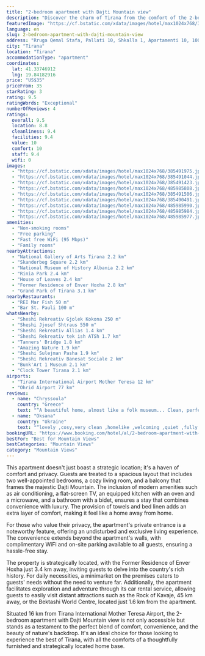 ```yaml
---
title: "2-bedroom apartment with Dajti Mountain view"
description: "Discover the charm of Tirana from the comfort of the 2-bedroom apartment with Dajti Mountain view, a prime choice for travelers seeking both convenience and tranquility."
featuredImage: "https://cf.bstatic.com/xdata/images/hotel/max1024x768/385491975.jpg?k=b934487e6d79c9a7160230ac321077c9f2da57219bff518ba6ced05272aefc9e&o=&hp=1"
language: en
slug: 2-bedroom-apartment-with-dajti-mountain-view
address: "Rruga Qemal Stafa, Pallati 10, Shkalla 1, Apartamenti 10, 1000 Tirana, Albania"
city: "Tirana"
location: "Tirana"
accommodationType: "apartment"
coordinates:
  lat: 41.33746912
  lng: 19.84182916
price: "US$35"
priceFrom: 35
starRating: 3
rating: 9.5
ratingWords: "Exceptional"
numberOfReviews: 4
ratings:
  overall: 9.5
  location: 8.8
  cleanliness: 9.4
  facilities: 9.4
  value: 10
  comfort: 10
  staff: 9.4
  wifi: 0
images:
  - "https://cf.bstatic.com/xdata/images/hotel/max1024x768/385491975.jpg?k=b934487e6d79c9a7160230ac321077c9f2da57219bff518ba6ced05272aefc9e&o=&hp=1"
  - "https://cf.bstatic.com/xdata/images/hotel/max1024x768/385491044.jpg?k=1bde7e8d1401063636d0f46996c2587a42224187894ed4bd0d2a602e2014f52f&o=&hp=1"
  - "https://cf.bstatic.com/xdata/images/hotel/max1024x768/385491423.jpg?k=f05fe94cc5c079f36dcc75c89d5b40e3a7e63f973c18e1f1b469baca4f71c0f0&o=&hp=1"
  - "https://cf.bstatic.com/xdata/images/hotel/max1024x768/485985808.jpg?k=a70a2841e43a4d87c22c695b8ebb39ebb029c3c1a1f110e690bd0a729526fb68&o=&hp=1"
  - "https://cf.bstatic.com/xdata/images/hotel/max1024x768/385491506.jpg?k=dc2f221f6899859593dee2cb2cd975f4d9453b1e9701b5777950eb7ac2a7c3d3&o=&hp=1"
  - "https://cf.bstatic.com/xdata/images/hotel/max1024x768/385490491.jpg?k=3626899a90cfa10711d5438dd2e1a6780a27fdbb8ef715205ae661f3bba8c22e&o=&hp=1"
  - "https://cf.bstatic.com/xdata/images/hotel/max1024x768/485985990.jpg?k=218bd96e2cdb5a048afdd08561c6e2cd1e108ba2bc11bd8cefa591c321f0f9dd&o=&hp=1"
  - "https://cf.bstatic.com/xdata/images/hotel/max1024x768/485985984.jpg?k=652ef2709e42da172072b2c7a4c8998d6c8218f35178da471efb11cc9c050547&o=&hp=1"
  - "https://cf.bstatic.com/xdata/images/hotel/max1024x768/485985977.jpg?k=19bb7dd64385cc635876e60acae0e6688f1427896a16ffdf81a1a18ae6f930e2&o=&hp=1"
amenities:
  - "Non-smoking rooms"
  - "Free parking"
  - "Fast free WiFi (95 Mbps)"
  - "Family rooms"
nearbyAttractions:
  - "National Gallery of Arts Tirana 2.2 km"
  - "Skanderbeg Square 2.2 km"
  - "National Museum of History Albania 2.2 km"
  - "Rinia Park 2.4 km"
  - "House of Leaves 2.4 km"
  - "Former Residence of Enver Hoxha 2.8 km"
  - "Grand Park of Tirana 3.1 km"
nearbyRestaurants:
  - "REI Mar Fish 50 m"
  - "Bar St. Pauli 100 m"
whatsNearby:
  - "Sheshi Rekreativ Gjolek Kokona 250 m"
  - "Sheshi Jjosef Shtraus 550 m"
  - "Sheshi Rekreativ Allias 1.4 km"
  - "Sheshi Rekreativ tek ish ATSh 1.7 km"
  - "Tanners' Bridge 1.8 km"
  - "Amazing Nature 1.9 km"
  - "Sheshi Sulejman Pasha 1.9 km"
  - "Sheshi Rekreativ Banesat Sociale 2 km"
  - "Bunk'Art 1 Museum 2.1 km"
  - "Clock Tower Tirana 2.1 km"
airports:
  - "Tirana International Airport Mother Teresa 12 km"
  - "Ohrid Airport 77 km"
reviews:
  - name: "Chryssoula"
    country: "Greece"
    text: "“A beautiful home, almost like a folk museum... Clean, perfectly equipped (we were allowed to use the washing machine, although it was not part of the deal), and in a nice area - not really at the center of the city, but not too far to walk. Plenty...”"
  - name: "Oksana"
    country: "Ukraine"
    text: "“lovely ,cosy,very clean ,homelike ,welcoming ,quiet ,fully equipped)))Whatever u need for a short or long stay )A separate HUGE thanks to Emir,the owner ,who managed parking for my car and let us enjoy Tirana to the full)Thank you once more and...”"
bookingURL: "https://www.booking.com/hotel/al/2-bedroom-apartment-with-dajti-mountain-view.en-gb.html?aid=8035640"
bestFor: "Best for Mountain Views"
bestCategories: "Mountain Views"
category: "Mountain Views"
---
```


This apartment doesn't just boast a strategic location; it's a haven of comfort and privacy. Guests are treated to a spacious layout that includes two well-appointed bedrooms, a cozy living room, and a balcony that frames the majestic Dajti Mountain. The inclusion of modern amenities such as air conditioning, a flat-screen TV, an equipped kitchen with an oven and a microwave, and a bathroom with a bidet, ensures a stay that combines convenience with luxury. The provision of towels and bed linen adds an extra layer of comfort, making it feel like a home away from home.

For those who value their privacy, the apartment's private entrance is a noteworthy feature, offering an undisturbed and exclusive living experience. The convenience extends beyond the apartment's walls, with complimentary WiFi and on-site parking available to all guests, ensuring a hassle-free stay.

The property is strategically located, with the Former Residence of Enver Hoxha just 3.4 km away, inviting guests to delve into the country's rich history. For daily necessities, a minimarket on the premises caters to guests' needs without the need to venture far. Additionally, the apartment facilitates exploration and adventure through its car rental service, allowing guests to easily visit distant attractions such as the Rock of Kavaje, 45 km away, or the Bektashi World Centre, located just 1.6 km from the apartment.

Situated 16 km from Tirana International Mother Teresa Airport, the 2-bedroom apartment with Dajti Mountain view is not only accessible but stands as a testament to the perfect blend of comfort, convenience, and the beauty of nature's backdrop. It's an ideal choice for those looking to experience the best of Tirana, with all the comforts of a thoughtfully furnished and strategically located home base.